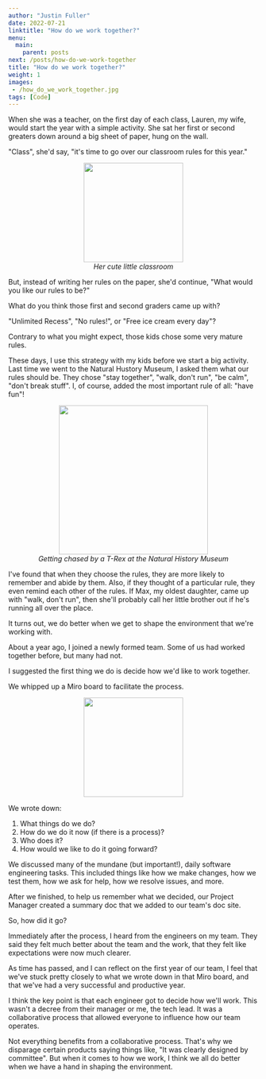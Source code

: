 ```yaml
---
author: "Justin Fuller"
date: 2022-07-21
linktitle: "How do we work together?"
menu:
  main:
    parent: posts
next: /posts/how-do-we-work-together
title: "How do we work together?"
weight: 1
images:
 - /how_do_we_work_together.jpg
tags: [Code]
---
```


When she was a teacher, on the first day of each class, Lauren, my wife, would start the year with a simple activity.
She sat her first or second greaters down around a big sheet of paper, hung on the wall.

<!--more-->

"Class", she'd say, "it's time to go over our classroom rules for this year."

<img src="/classroom.jpg" style="margin: auto; display: block; height: 200px; width: auto;" height="100" width="auto" />
<em style="text-align: center; display: block;">
  Her cute little classroom
</em>


But, instead of writing her rules on the paper, she'd continue, "What would you like our rules to be?"

What do you think those first and second graders came up with?

"Unlimited Recess", "No rules!", or "Free ice cream every day"?

Contrary to what you might expect, those kids chose some very mature rules.

These days, I use this strategy with my kids before we start a big activity. 
Last time we went to the Natural Hustory Museum, I asked them what our rules should be.
They chose "stay together", "walk, don't run", "be calm", "don't break stuff". 
I, of course, added the most important rule of all: "have fun"!

<img src="/natural_history.jpg" style="margin: auto; display: block; height: 300px; width: auto;" height="100" width="auto" />
<em style="text-align: center; display: block;">
  Getting chased by a T-Rex at the Natural History Museum
</em>


I've found that when they choose the rules, they are more likely to remember and abide by them.
Also, if they thought of a particular rule, they even remind each other of the rules.
If Max, my oldest daughter, came up with "walk, don't run", then she'll probably call her little brother
out if he's running all over the place.

It turns out, we do better when we get to shape the environment that we're working with.

About a year ago, I joined a newly formed team. Some of us had worked together before,
but many had not. 

I suggested the first thing we do is decide how we'd like to work together.

We whipped up a Miro board to facilitate the process.

<img src="/miro.png" style="margin: auto; display: block; height: 200px; width: auto;" height="100" width="auto" />

We wrote down:

1. What things do we do?
2. How do we do it now (if there is a process)?
3. Who does it?
4. How would we like to do it going forward?

We discussed many of the mundane (but important!), daily software engineering tasks. This included things like how we make changes, how we test them,
how we ask for help, how we resolve issues, and more.

After we finished, to help us remember what we decided, our Project Manager created a summary doc that we added to our team's doc site.

So, how did it go?

Immediately after the process, I heard from the engineers on my team. They said they felt much better
about the team and the work, that they felt like expectations were now much clearer.

As time has passed, and I can reflect on the first year of our team, I feel that we've stuck pretty closely
to what we wrote down in that Miro board, and that we've had a very successful and productive year.

I think the key point is that each engineer got to decide how we'll work. This wasn't a decree from their
manager or me, the tech lead. It was a collaborative process that allowed everyone to influence how
our team operates.

Not everything benefits from a collaborative process. That's why we disparage certain products saying things like,
"It was clearly designed by committee". But when it comes to how we work, I think we all do better when we 
have a hand in shaping the environment.

